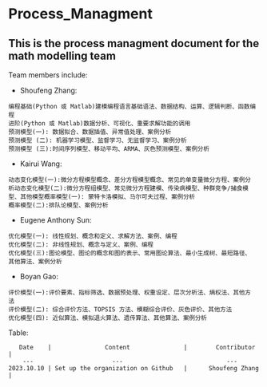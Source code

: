 # Process_Managment

## This is the process managment document for the math modelling team
Team members include: 
- Shoufeng Zhang: 

~~~
编程基础(Python 或 Matlab)建模编程语言基础语法、数据结构、运算、逻辑判断、函数编程
进阶(Python 或 Matlab)数据分析、可视化、重要求解功能的调用
预测模型(一): 数据拟合、数据插值、异常值处理、案例分析
预测模型 (二): 机器学习模型、监督学习、无监督学习、案例分析
预测模型 (三):时间序列模型、移动平均、ARMA、灰色预测模型、案例分析
~~~

- Kairui Wang: 

~~~
动态变化模型(一):微分方程模型概念、差分方程模型概念、常见的单变量微分方程、案例分
析动态变化模型(二):微分方程组模型、常见微分方程建模、传染病模型、种群竞争/捕食模
型、其他模型概率模型(一): 蒙特卡洛模拟、马尔可夫过程、案例分析
概率模型(二):排队论模型、案例分析
~~~

- Eugene Anthony Sun:

~~~
优化模型(一): 线性规划、概念和定义、求解方法、案例、编程
优化模型(二): 非线性规划、概念与定义、案例、编程
优化模型(三):图论模型、图论的概念和图的表示、常用图论算法、最小生成树、最短路径、
其他算法、案例分析
~~~

- Boyan Gao: 

~~~
评价模型(一):评价要素、指标筛选、数据预处理、权重设定、层次分析法、熵权法、其他方
法
评价模型(二): 综合评价方法、TOPSIS 方法、模糊综合评价、灰色评价、其他方法
优化模型(四): 近似算法、模拟退火算法、遗传算法、其他算法、案例分析
~~~

Table:

~~~
   Date    |               Content               |        Contributor        |
    ---                      ---                             ---
2023.10.10 | Set up the organization on Github   |      Shoufeng Zhang       |
~~~
